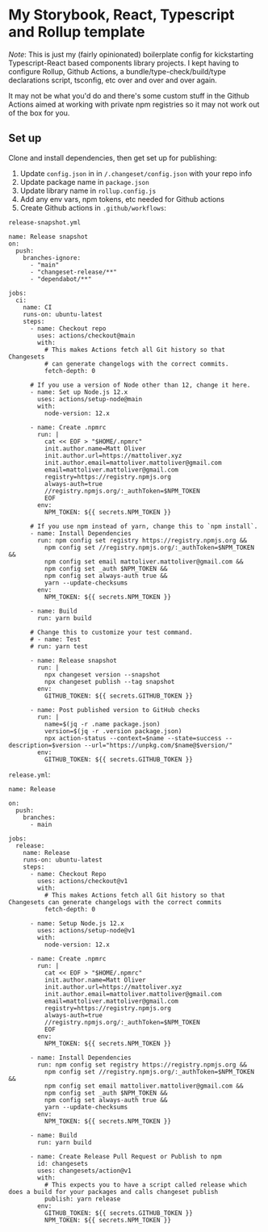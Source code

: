 # My Storybook, React, Typescript and Rollup template

_Note_: This is just my (fairly opinionated) boilerplate config for kickstarting Typescript-React based components library projects. I kept having to configure Rollup, Github Actions, a bundle/type-check/build/type declarations script, tsconfig, etc over and over and over again.

It may not be what you'd do and there's some custom stuff in the Github Actions aimed at working with private npm registries so it may not work out of the box for you.

## Set up

Clone and install dependencies, then get set up for publishing:

1. Update `config.json` in in `/.changeset/config.json` with your repo info
2. Update package name in `package.json`
3. Update library name in `rollup.config.js`
4. Add any env vars, npm tokens, etc needed for Github actions
5. Create Github actions in `.github/workflows`:

`release-snapshot.yml`

```
name: Release snapshot
on:
  push:
    branches-ignore:
      - "main"
      - "changeset-release/**"
      - "dependabot/**"

jobs:
  ci:
    name: CI
    runs-on: ubuntu-latest
    steps:
      - name: Checkout repo
        uses: actions/checkout@main
        with:
          # This makes Actions fetch all Git history so that Changesets
          # can generate changelogs with the correct commits.
          fetch-depth: 0

      # If you use a version of Node other than 12, change it here.
      - name: Set up Node.js 12.x
        uses: actions/setup-node@main
        with:
          node-version: 12.x

      - name: Create .npmrc
        run: |
          cat << EOF > "$HOME/.npmrc"
          init.author.name=Matt Oliver
          init.author.url=https://mattoliver.xyz
          init.author.email=mattoliver.mattoliver@gmail.com
          email=mattoliver.mattoliver@gmail.com
          registry=https://registry.npmjs.org
          always-auth=true
          //registry.npmjs.org/:_authToken=$NPM_TOKEN
          EOF
        env:
          NPM_TOKEN: ${{ secrets.NPM_TOKEN }}

      # If you use npm instead of yarn, change this to `npm install`.
      - name: Install Dependencies
        run: npm config set registry https://registry.npmjs.org &&
          npm config set //registry.npmjs.org/:_authToken=$NPM_TOKEN &&
          npm config set email mattoliver.mattoliver@gmail.com &&
          npm config set _auth $NPM_TOKEN &&
          npm config set always-auth true &&
          yarn --update-checksums
        env:
          NPM_TOKEN: ${{ secrets.NPM_TOKEN }}

      - name: Build
        run: yarn build

      # Change this to customize your test command.
      # - name: Test
      # run: yarn test

      - name: Release snapshot
        run: |
          npx changeset version --snapshot
          npx changeset publish --tag snapshot
        env:
          GITHUB_TOKEN: ${{ secrets.GITHUB_TOKEN }}

      - name: Post published version to GitHub checks
        run: |
          name=$(jq -r .name package.json)
          version=$(jq -r .version package.json)
          npx action-status --context=$name --state=success --description=$version --url="https://unpkg.com/$name@$version/"
        env:
          GITHUB_TOKEN: ${{ secrets.GITHUB_TOKEN }}
```

`release.yml`:

```
name: Release

on:
  push:
    branches:
      - main

jobs:
  release:
    name: Release
    runs-on: ubuntu-latest
    steps:
      - name: Checkout Repo
        uses: actions/checkout@v1
        with:
          # This makes Actions fetch all Git history so that Changesets can generate changelogs with the correct commits
          fetch-depth: 0

      - name: Setup Node.js 12.x
        uses: actions/setup-node@v1
        with:
          node-version: 12.x

      - name: Create .npmrc
        run: |
          cat << EOF > "$HOME/.npmrc"
          init.author.name=Matt Oliver
          init.author.url=https://mattoliver.xyz
          init.author.email=mattoliver.mattoliver@gmail.com
          email=mattoliver.mattoliver@gmail.com
          registry=https://registry.npmjs.org
          always-auth=true
          //registry.npmjs.org/:_authToken=$NPM_TOKEN
          EOF
        env:
          NPM_TOKEN: ${{ secrets.NPM_TOKEN }}

      - name: Install Dependencies
        run: npm config set registry https://registry.npmjs.org &&
          npm config set //registry.npmjs.org/:_authToken=$NPM_TOKEN &&
          npm config set email mattoliver.mattoliver@gmail.com &&
          npm config set _auth $NPM_TOKEN &&
          npm config set always-auth true &&
          yarn --update-checksums
        env:
          NPM_TOKEN: ${{ secrets.NPM_TOKEN }}

      - name: Build
        run: yarn build

      - name: Create Release Pull Request or Publish to npm
        id: changesets
        uses: changesets/action@v1
        with:
          # This expects you to have a script called release which does a build for your packages and calls changeset publish
          publish: yarn release
        env:
          GITHUB_TOKEN: ${{ secrets.GITHUB_TOKEN }}
          NPM_TOKEN: ${{ secrets.NPM_TOKEN }}
```
